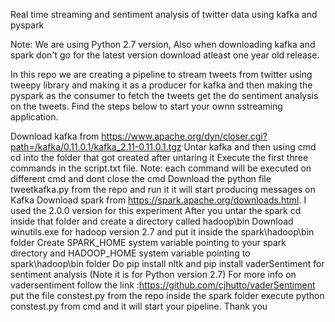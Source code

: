 Real time streaming and sentiment analysis of twitter data using kafka and pyspark

Note: We are using Python 2.7 version, Also when downloading kafka and spark don't go for the latest version download atleast one year old release.

In this repo we are creating a pipeline to stream tweets from twitter using tweepy library and making it as a producer for kafka and then making the pyspark as the consumer to fetch the tweets get the do sentiment analysis on the tweets. Find the steps below to start your ownn sstreaming application.

Download kafka from https://www.apache.org/dyn/closer.cgi?path=/kafka/0.11.0.1/kafka_2.11-0.11.0.1.tgz
Untar kafka and then using cmd cd into the folder that got created after untaring it
Execute the first three commands in the script.txt file. Note: each command will be executed on different cmd and dont close the cmd
Download the python file tweetkafka.py from the repo and run it it will start producing messages on Kafka
Download spark from https://spark.apache.org/downloads.html. I used the 2.0.0 version for this experiment
After you untar the spark cd inside that folder and create a directory called hadoop\bin
Download winutils.exe for hadoop version 2.7 and put it inside the spark\hadoop\bin folder
Create SPARK_HOME system variable pointing to your spark directory and HADOOP_HOME system variable pointing to spark\hadoop\bin folder
Do pip install nltk and pip install vaderSentiment for sentiment analysis (Note it is for Python version 2.7)
For more info on vadersentiment follow the link :https://github.com/cjhutto/vaderSentiment
put the file constest.py from the repo inside the spark folder
execute python constest.py from cmd and it will start your pipeline.
Thank you
